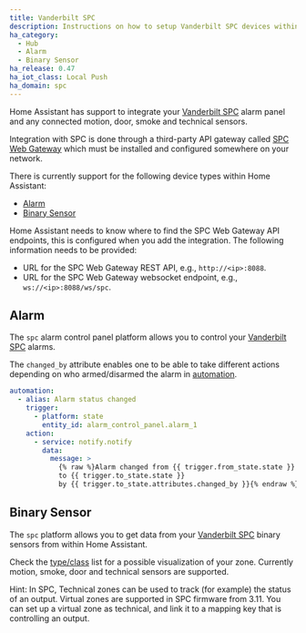 ```yaml
---
title: Vanderbilt SPC
description: Instructions on how to setup Vanderbilt SPC devices within Home Assistant.
ha_category:
  - Hub
  - Alarm
  - Binary Sensor
ha_release: 0.47
ha_iot_class: Local Push
ha_domain: spc
---
```


Home Assistant has support to integrate your [Vanderbilt SPC](https://www.spcsupportinfo.com/SPCConnectPro/) alarm panel and any connected motion, door, smoke and technical sensors.

Integration with SPC is done through a third-party API gateway called [SPC Web Gateway](https://www.lundix.se/smarta-losningar/) which must be installed and configured somewhere on your network.

There is currently support for the following device types within Home Assistant:

- [Alarm](#alarm)
- [Binary Sensor](#binary-sensor)

Home Assistant needs to know where to find the SPC Web Gateway API endpoints, this is configured when you add the integration. The following information needs to be provided:

- URL for the SPC Web Gateway REST API, e.g., `http://<ip>:8088`.
- URL for the SPC Web Gateway websocket endpoint, e.g., `ws://<ip>:8088/ws/spc`.


## Alarm

The `spc` alarm control panel platform allows you to control your [Vanderbilt SPC](https://www.spcsupportinfo.com/SPCConnectPro/) alarms.

The `changed_by` attribute enables one to be able to take different actions depending on who armed/disarmed the alarm in [automation](/getting-started/automation/).

```yaml
automation:
  - alias: Alarm status changed
    trigger:
      - platform: state
        entity_id: alarm_control_panel.alarm_1
    action:
      - service: notify.notify
        data:
          message: >
            {% raw %}Alarm changed from {{ trigger.from_state.state }}
            to {{ trigger.to_state.state }}
            by {{ trigger.to_state.attributes.changed_by }}{% endraw %}
```

## Binary Sensor

The `spc` platform allows you to get data from your [Vanderbilt SPC](https://www.spcsupportinfo.com/SPCConnectPro/) binary sensors from within Home Assistant.

Check the [type/class](/integrations/binary_sensor/) list for a possible visualization of your zone. Currently motion, smoke, door and technical sensors are supported.

Hint: In SPC, Technical zones can be used to track (for example) the status of an output. Virtual zones are supported in SPC firmware from 3.11. You can set up a virtual zone as technical, and link it to a mapping key that is controlling an output.
